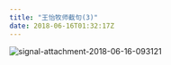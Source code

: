 ```yaml
---
title: "王怡牧师截句(3)"
date: 2018-06-16T01:32:17Z
---
```


![signal-attachment-2018-06-16-093121](https://user-images.githubusercontent.com/37917810/41494610-23364248-7148-11e8-9f4e-813c98023e4b.jpeg)
